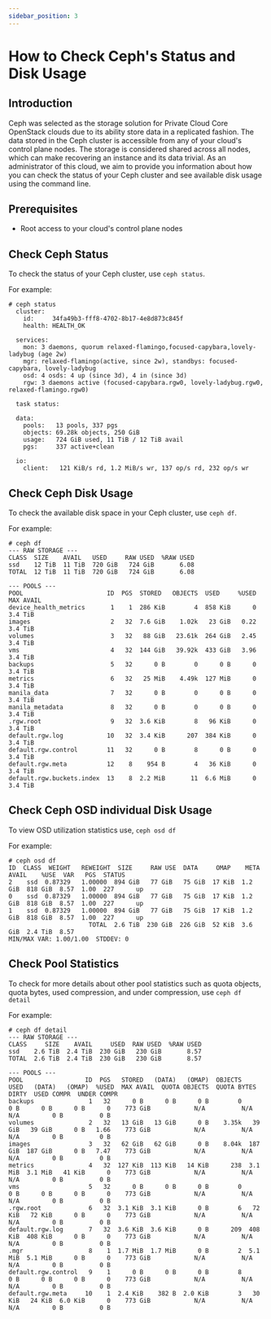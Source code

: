 ```yaml
---
sidebar_position: 3
---
```

# How to Check Ceph's Status and Disk Usage

## Introduction

Ceph was selected as the storage solution for Private Cloud Core
OpenStack clouds due to its ability store data in a replicated fashion.
The data stored in the Ceph cluster is accessible from any of your
cloud's control plane nodes. The storage is considered shared across all
nodes, which can make recovering an instance and its data trivial. As an
administrator of this cloud, we aim to provide you information about how
you can check the status of your Ceph cluster and see available disk
usage using the command line.

## Prerequisites

- Root access to your cloud's control plane nodes

## Check Ceph Status

To check the status of your Ceph cluster, use `ceph status`.

For example:

    # ceph status
      cluster:
        id:     34fa49b3-fff8-4702-8b17-4e8d873c845f
        health: HEALTH_OK
    
      services:
        mon: 3 daemons, quorum relaxed-flamingo,focused-capybara,lovely-ladybug (age 2w)
        mgr: relaxed-flamingo(active, since 2w), standbys: focused-capybara, lovely-ladybug
        osd: 4 osds: 4 up (since 3d), 4 in (since 3d)
        rgw: 3 daemons active (focused-capybara.rgw0, lovely-ladybug.rgw0, relaxed-flamingo.rgw0)
    
      task status:
    
      data:
        pools:   13 pools, 337 pgs
        objects: 69.28k objects, 250 GiB
        usage:   724 GiB used, 11 TiB / 12 TiB avail
        pgs:     337 active+clean
    
      io:
        client:   121 KiB/s rd, 1.2 MiB/s wr, 137 op/s rd, 232 op/s wr

## Check Ceph Disk Usage

To check the available disk space in your Ceph cluster, use `ceph df`.

For example:

    # ceph df
    --- RAW STORAGE ---
    CLASS  SIZE    AVAIL   USED     RAW USED  %RAW USED
    ssd    12 TiB  11 TiB  720 GiB   724 GiB       6.08
    TOTAL  12 TiB  11 TiB  720 GiB   724 GiB       6.08
    
    --- POOLS ---
    POOL                       ID  PGS  STORED   OBJECTS  USED     %USED  MAX AVAIL
    device_health_metrics       1    1  286 KiB        4  858 KiB      0    3.4 TiB
    images                      2   32  7.6 GiB    1.02k   23 GiB   0.22    3.4 TiB
    volumes                     3   32   88 GiB   23.61k  264 GiB   2.45    3.4 TiB
    vms                         4   32  144 GiB   39.92k  433 GiB   3.96    3.4 TiB
    backups                     5   32      0 B        0      0 B      0    3.4 TiB
    metrics                     6   32   25 MiB    4.49k  127 MiB      0    3.4 TiB
    manila_data                 7   32      0 B        0      0 B      0    3.4 TiB
    manila_metadata             8   32      0 B        0      0 B      0    3.4 TiB
    .rgw.root                   9   32  3.6 KiB        8   96 KiB      0    3.4 TiB
    default.rgw.log            10   32  3.4 KiB      207  384 KiB      0    3.4 TiB
    default.rgw.control        11   32      0 B        8      0 B      0    3.4 TiB
    default.rgw.meta           12    8    954 B        4   36 KiB      0    3.4 TiB
    default.rgw.buckets.index  13    8  2.2 MiB       11  6.6 MiB      0    3.4 TiB

## Check Ceph OSD individual Disk Usage

To view OSD utilization statistics use, `ceph osd df`

For example:

    # ceph osd df
    ID  CLASS  WEIGHT   REWEIGHT  SIZE     RAW USE  DATA     OMAP    META     AVAIL    %USE  VAR   PGS  STATUS
    2    ssd  0.87329   1.00000  894 GiB   77 GiB   75 GiB  17 KiB  1.2 GiB  818 GiB  8.57  1.00  227      up
    0    ssd  0.87329   1.00000  894 GiB   77 GiB   75 GiB  17 KiB  1.2 GiB  818 GiB  8.57  1.00  227      up
    1    ssd  0.87329   1.00000  894 GiB   77 GiB   75 GiB  17 KiB  1.2 GiB  818 GiB  8.57  1.00  227      up
                          TOTAL  2.6 TiB  230 GiB  226 GiB  52 KiB  3.6 GiB  2.4 TiB  8.57                   
    MIN/MAX VAR: 1.00/1.00  STDDEV: 0

## Check Pool Statistics

To check for more details about other pool statistics such as quota objects,
quota bytes, used compression, and under compression, use `ceph df detail`

For example:

    # ceph df detail
    --- RAW STORAGE ---
    CLASS     SIZE    AVAIL     USED  RAW USED  %RAW USED
    ssd    2.6 TiB  2.4 TiB  230 GiB   230 GiB       8.57
    TOTAL  2.6 TiB  2.4 TiB  230 GiB   230 GiB       8.57
    
    --- POOLS ---
    POOL                 ID  PGS   STORED   (DATA)   (OMAP)  OBJECTS     USED   (DATA)   (OMAP)  %USED  MAX AVAIL  QUOTA OBJECTS  QUOTA BYTES  DIRTY  USED COMPR  UNDER COMPR
    backups               1   32      0 B      0 B      0 B        0      0 B      0 B      0 B      0    773 GiB            N/A          N/A    N/A         0 B          0 B
    volumes               2   32   13 GiB   13 GiB      0 B    3.35k   39 GiB   39 GiB      0 B   1.66    773 GiB            N/A          N/A    N/A         0 B          0 B
    images                3   32   62 GiB   62 GiB      0 B    8.04k  187 GiB  187 GiB      0 B   7.47    773 GiB            N/A          N/A    N/A         0 B          0 B
    metrics               4   32  127 KiB  113 KiB   14 KiB      238  3.1 MiB  3.1 MiB   41 KiB      0    773 GiB            N/A          N/A    N/A         0 B          0 B
    vms                   5   32      0 B      0 B      0 B        0      0 B      0 B      0 B      0    773 GiB            N/A          N/A    N/A         0 B          0 B
    .rgw.root             6   32  3.1 KiB  3.1 KiB      0 B        6   72 KiB   72 KiB      0 B      0    773 GiB            N/A          N/A    N/A         0 B          0 B
    default.rgw.log       7   32  3.6 KiB  3.6 KiB      0 B      209  408 KiB  408 KiB      0 B      0    773 GiB            N/A          N/A    N/A         0 B          0 B
    .mgr                  8    1  1.7 MiB  1.7 MiB      0 B        2  5.1 MiB  5.1 MiB      0 B      0    773 GiB            N/A          N/A    N/A         0 B          0 B
    default.rgw.control   9    1      0 B      0 B      0 B        8      0 B      0 B      0 B      0    773 GiB            N/A          N/A    N/A         0 B          0 B
    default.rgw.meta     10    1  2.4 KiB    382 B  2.0 KiB        3   30 KiB   24 KiB  6.0 KiB      0    773 GiB            N/A          N/A    N/A         0 B          0 B
